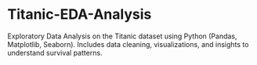 # Titanic-EDA-Analysis
Exploratory Data Analysis on the Titanic dataset using Python (Pandas, Matplotlib, Seaborn). Includes data cleaning, visualizations, and insights to understand survival patterns.
